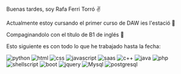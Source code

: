Buenas tardes, soy Rafa Ferri Torró ✌️

Actualmente estoy cursando el primer curso de DAW ies l'estació 🏬

Compaginandolo con el título de B1 de inglés 🏴󠁧󠁢󠁥󠁮󠁧󠁿

Esto siguiente es con todo lo que he trabajado hasta la fecha:

![python](https://img.shields.io/badge/Python-3776AB?style=for-the-badge&logo=python&logoColor=white) ![html](https://img.shields.io/badge/HTML5-E34F26?style=for-the-badge&logo=html5&logoColor=white) ![css](https://img.shields.io/badge/CSS3-1572B6?style=for-the-badge&logo=css3&logoColor=white) ![javascript](https://img.shields.io/badge/JavaScript-F7DF1E?style=for-the-badge&logo=javascript&logoColor=black) ![saas](https://img.shields.io/badge/Sass-CC6699?style=for-the-badge&logo=sass&logoColor=white) ![c++](	https://img.shields.io/badge/C%2B%2B-00599C?style=for-the-badge&logo=c%2B%2B&logoColor=white) ![java](https://img.shields.io/badge/Java-ED8B00?style=for-the-badge&logo=java&logoColor=white) ![php](https://img.shields.io/badge/PHP-777BB4?style=for-the-badge&logo=php&logoColor=white) ![shellscript](https://img.shields.io/badge/Shell_Script-121011?style=for-the-badge&logo=gnu-bash&logoColor=white) ![boot](	https://img.shields.io/badge/Bootstrap-563D7C?style=for-the-badge&logo=bootstrap&logoColor=white) ![jquery](https://img.shields.io/badge/jQuery-0769AD?style=for-the-badge&logo=jquery&logoColor=white) ![Mysql](https://img.shields.io/badge/MySQL-00000F?style=for-the-badge&logo=mysql&logoColor=white) ![postgresql](https://img.shields.io/badge/PostgreSQL-316192?style=for-the-badge&logo=postgresql&logoColor=white)




